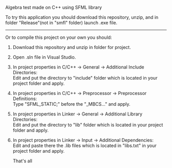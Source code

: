 Algebra test made on C++ using SFML library

To try this application you should download this repository, unzip, and in folder "Release"(not in "smfl" folder) launch .exe file.

----------------------------------------------------
Or to compile this project on your own you should:
1. Download this repository and unzip in folder for project.

2. Open .sln file in Visual Studio.

3. In project properties in C/C++ -> General -> Additional Include Directories:               
   Edit and put the directory to "include" folder which is located in your project folder and apply.
   
4. In project properties in C/C++ -> Preprocessor -> Preprocessor Definitions:           
   Type "SFML_STATIC;" before the "_MBCS..." and apply.
   
5. In project properties in Linker -> General -> Additional Library Directories:              
   Edit and put the directory to "lib" folder which is located in your project folder and apply.
   
6. In project properties in Linker -> Input -> Additional Dependencies:               
   Edit and paste there the .lib files which is located in "libs.txt" in your project folder and apply.
   
   That's all
